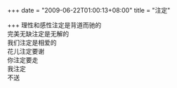 +++
date = "2009-06-22T01:00:13+08:00"
title = "注定"

+++
理性和感性注定是背道而驰的  
完美无缺注定是无解的  
我们注定是相爱的  
花儿注定要谢  
你注定要走  
我注定  
不送  